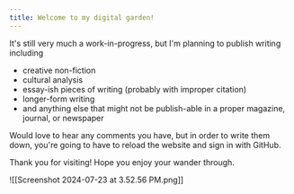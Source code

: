 ```yaml
---
title: Welcome to my digital garden!
---
```

It's still very much a work-in-progress, but I'm planning to publish writing including
- creative non-fiction
- cultural analysis
- essay-ish pieces of writing (probably with improper citation)
- longer-form writing
- and anything else that might not be publish-able in a proper magazine, journal, or newspaper

Would love to hear any comments you have, but in order to write them down, you're going to have to reload the website and sign in with GitHub. 

Thank you for visiting! Hope you enjoy your wander through.

![[Screenshot 2024-07-23 at 3.52.56 PM.png]]